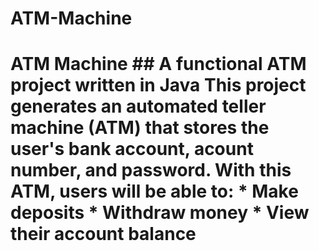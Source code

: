 # ATM-Machine
# ATM Machine  ## A functional ATM project written in Java  This project generates an automated teller machine (ATM) that stores the user's bank account, acount number, and password. With this ATM, users will be able to: * Make deposits * Withdraw money * View their account balance 
